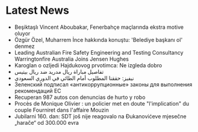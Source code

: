 # Latest News
-  Beşiktaşlı Vincent Aboubakar, Fenerbahçe maçlarında ekstra motive oluyor
-  Özgür Özel, Muharrem İnce hakkında konuştu: 'Belediye başkanı ol' denmez
-  Leading Australian Fire Safety Engineering and Testing Consultancy Warringtonfire Australia Joins Jensen Hughes
-  Karoglan o ozljedi Hajdukovog prvotimca: Ne izgleda dobro
-  تفاصيل مباراة ريال مدريد ضد ريال بيتيس
-  نيفيز: حققنا المطلوب أمام الطائي في الدوري السعودي
-  Зеленский подписал «антикоррупционные» законы для выполнения рекомендаций ЕС
-  Recuperan 987 autos con denuncias de hurto y robo
-  Procès de Monique Olivier : un policier met en doute "l'implication" du couple Fourniret dans l'affaire Mouzin
-  Jubilarni 160. dan: SDT još nije reagovalo na Đukanovićeve mjesečne „harače“ od 300.000 evra
